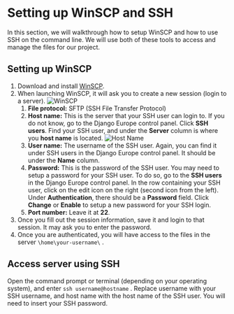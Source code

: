 # Setting up WinSCP and SSH

In this section, we will walkthrough how to setup WinSCP and how to use SSH on the command line. We will use both of these tools to access and manage the files for our project.

## Setting up WinSCP

1. Download and install [WinSCP](https://winscp.net/eng/download.php).
2. When launching WinSCP, it will ask you to create a new session (login to a server).
   ![WinSCP](<https://i.imgur.com/5xXaV6G.png>)
   1. **File protocol:** SFTP (SSH File Transfer Protocol)
   2. **Host name:** This is the server that your SSH user can login to. If you do not know, go to the Django Europe control panel. Click **SSH users**. Find your SSH user, and under the **Server** column is where you **host name** is located.
      ![Host Name](<https://i.imgur.com/NzdiVEp.png>)
   3. **User name:** The username of the SSH user. Again, you can find it under SSH users in the Django Europe control panel. It should be under the **Name** column.
   4. **Password:** This is the password of the SSH user. You may need to setup a password for your SSH user. To do so, go to the **SSH users** in the Django Europe control panel. In the row containing your SSH user, click on the edit icon on the right (second icon from the left). Under **Authentication**, there should be a **Password** field. Click **Change** or **Enable** to setup a new password for your SSH login.
   5. **Port number:** Leave it at **22**.
3. Once you fill out the session information, save it and login to that session. It may ask you to enter the password.
4. Once you are authenticated, you will have access to the files in the server `\home\your-username\` .

## Access server using SSH

Open the command prompt or terminal (depending on your operating system), and enter `ssh username@hostname` . Replace username with your SSH username, and host name with the host name of the SSH user. You will need to insert your SSH password.